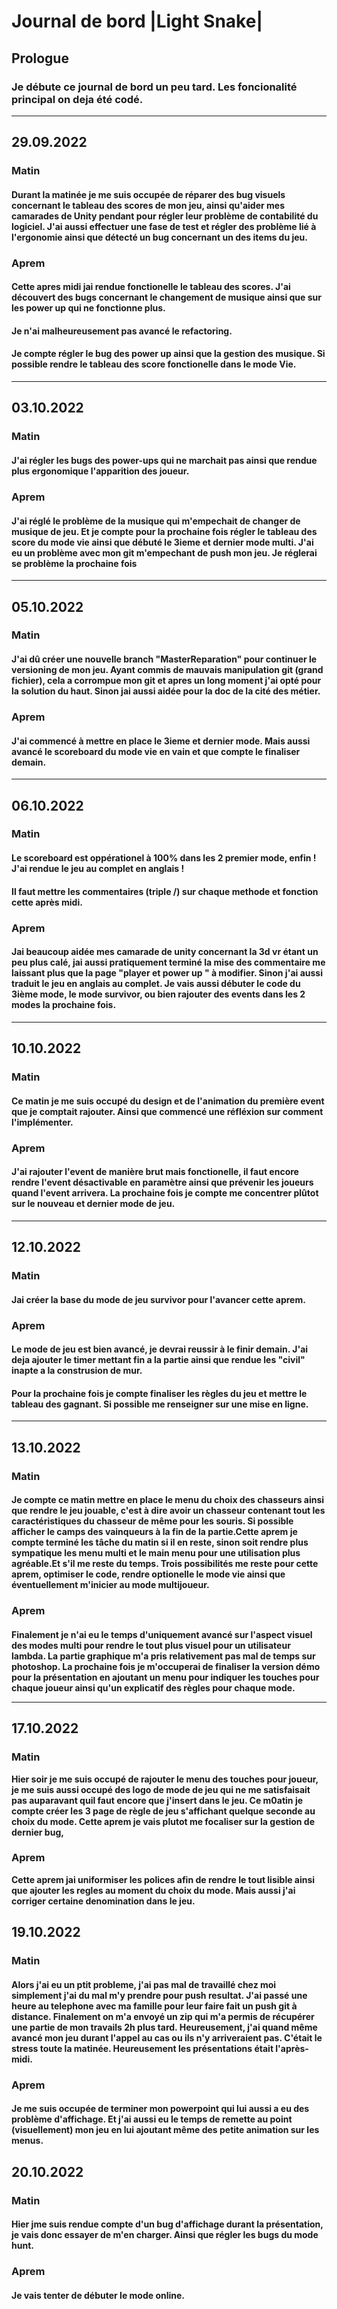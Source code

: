 # <b> Journal de bord |Light Snake|

## Prologue
### Je débute ce journal de bord un peu tard. Les foncionalité principal on deja été codé.

***
## 29.09.2022
### <b> Matin
####  Durant la matinée je me suis occupée de réparer des bug visuels concernant le tableau des scores de mon jeu, ainsi qu'aider mes camarades de Unity pendant pour régler leur problème de contabilité du logiciel. J'ai aussi effectuer une fase de test et régler des problème lié à l'ergonomie ainsi que détecté un bug concernant un des items du jeu.

### <b> Aprem
#### Cette apres midi jai rendue fonctionelle le tableau des scores. J'ai découvert des bugs concernant le changement de musique ainsi que sur les power up qui ne fonctionne plus. 
#### Je n'ai malheureusement pas avancé le refactoring.
#### Je compte régler le bug des power up ainsi que la gestion des musique. Si possible rendre le tableau des score fonctionelle dans le mode Vie.
***
## 03.10.2022
### <b> Matin
#### J'ai régler les bugs des power-ups qui ne marchait pas ainsi que rendue plus ergonomique l'apparition des joueur.


### <b> Aprem
#### J'ai réglé le problème de la musique qui m'empechait de changer de musique de jeu. Et je compte pour la prochaine fois régler le tableau des score du mode vie ainsi que débuté le 3ieme et dernier mode multi. J'ai eu un problème avec mon git m'empechant de push mon jeu. Je réglerai se problème la prochaine fois
***
## 05.10.2022
### <b> Matin
#### J'ai dû créer une nouvelle branch "MasterReparation" pour continuer le versioning de mon jeu. Ayant commis de mauvais manipulation git (grand fichier), cela a corrompue mon git et apres un long moment j'ai opté pour la solution du haut. Sinon jai aussi aidée pour la doc de la cité des métier.

### <b> Aprem
#### J'ai commencé à mettre en place le 3ieme et dernier mode. Mais aussi avancé le scoreboard du mode vie en vain et que compte le finaliser demain. 

***
## 06.10.2022
### <b> Matin
#### Le scoreboard est oppérationel à 100% dans les 2 premier mode, enfin ! J'ai rendue le jeu au complet en anglais !
#### Il faut mettre les commentaires (triple /) sur chaque methode et fonction cette après midi. 

### <b> Aprem
#### Jai beaucoup aidée mes camarade de unity concernant la 3d vr étant un peu plus calé, jai aussi pratiquement terminé la mise des commentaire me laissant plus que la page "player et power up " à modifier. Sinon j'ai aussi traduit le jeu en anglais au complet. Je vais aussi débuter le code du 3ième mode, le mode survivor, ou bien rajouter des events dans les 2 modes la prochaine fois.
***
## 10.10.2022
### <b> Matin
#### Ce matin je me suis occupé du design et de l'animation du première event que je comptait rajouter. Ainsi que commencé une réfléxion sur comment l'implémenter.  

### <b> Aprem
#### J'ai rajouter l'event de manière brut mais fonctionelle, il faut encore rendre l'event désactivable en paramètre ainsi que prévenir les joueurs quand l'event arrivera. La prochaine fois je compte me concentrer plûtot sur le nouveau et dernier mode de jeu.  

***

## 12.10.2022
### <b> Matin
#### Jai créer la base du mode de jeu survivor pour l'avancer cette aprem.

### <b> Aprem
#### Le mode de jeu est bien avancé, je devrai reussir à le finir demain. J'ai deja ajouter le timer mettant fin a la partie ainsi que rendue les "civil" inapte a la construsion de mur.
#### Pour la prochaine fois je compte finaliser les règles du jeu et mettre le tableau des gagnant. Si possible me renseigner sur une mise en ligne. 
***


## 13.10.2022
### <b> Matin
#### Je compte ce matin mettre en place le menu du choix des chasseurs ainsi que rendre le jeu jouable, c'est à dire avoir un chasseur contenant tout les caractéristiques du chasseur de même pour les souris. Si possible afficher le camps des vainqueurs à la fin de la partie.Cette aprem je compte terminé les tâche du matin si il en reste, sinon soit rendre plus sympatique les menu multi et le main menu pour une utilisation plus agréable.Et s'il me reste du temps. Trois possibilités me reste pour cette aprem, optimiser le code, rendre optionelle le mode vie ainsi que éventuellement m'inicier au mode multijoueur.

### <b> Aprem
#### 
Finalement je n'ai eu le temps d'uniquement avancé sur l'aspect visuel des modes multi pour rendre le tout plus visuel pour un utilisateur lambda. La partie graphique m'a pris relativement pas mal de temps sur photoshop. La prochaine fois je m'occuperai de finaliser la version démo pour la présentation en ajoutant un menu pour indiquer les touches pour chaque joueur ainsi qu'un explicatif des règles pour chaque mode.
***
## 17.10.2022
### <b> Matin
Hier soir je me suis occupé de rajouter le menu des touches pour joueur, je me suis aussi occupé des logo de mode de jeu qui ne me satisfaisait pas auparavant quil faut encore que j'insert dans le jeu.
Ce m0atin je compte créer les 3 page de règle de jeu s'affichant quelque seconde au choix du mode. Cette aprem je vais plutot me focaliser sur la gestion de dernier bug, 

### <b> Aprem
Cette aprem jai uniformiser les polices afin de rendre le tout lisible ainsi que ajouter les regles au moment du choix du mode. Mais aussi j'ai corriger certaine denomination dans le jeu.

## 19.10.2022
### <b> Matin
####
Alors j'ai eu un ptit probleme, j'ai pas mal de travaillé chez moi simplement j'ai du mal m'y prendre pour push resultat. 
J'ai passé une heure au telephone avec ma famille pour leur faire fait un push git à distance. Finalement on m'a envoyé un zip qui m'a permis de récupérer une partie de mon travails 2h plus tard. 
Heureusement, j'ai quand même avancé mon jeu durant l'appel au cas ou ils n'y arriveraient pas. C'était le stress toute la matinée. Heureusement les présentations était l'après-midi. 

### <b> Aprem
####
Je me suis occupée de terminer mon powerpoint qui lui aussi a eu des problème d'affichage. Et j'ai aussi eu le temps de remette au point (visuellement) mon jeu en lui ajoutant même des petite animation sur les menus.

## 20.10.2022
### <b> Matin
####
Hier jme suis rendue compte d'un bug d'affichage durant la présentation, je vais donc essayer de m'en charger. 
Ainsi que régler les bugs du mode hunt.

### <b> Aprem
####
Je vais tenter de débuter le mode online.